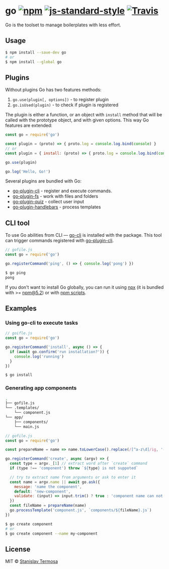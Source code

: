 # go [![npm](https://img.shields.io/npm/v/go.svg?style=flat-square)](https://www.npmjs.com/package/go) [![js-standard-style](https://img.shields.io/badge/code%20style-standard-green.svg?style=flat-square)](https://github.com/gocli/go) [![Travis](https://img.shields.io/travis/gocli/go.svg?style=flat-square)](https://travis-ci.org/gocli/go)

Go is the toolset to manage boilerplates with less effort.

## Usage

```bash
$ npm install --save-dev go
# or
$ npm install --global go
```

## Plugins

Without plugins Go has two features methods:

1. `go.use(plugin[, options])` - to register plugin
2. `go.isUsed(plugin)` - to check if plugin is registered

The plugin is either a function, or an object with `install` method that will be called with the prototype object, and with given options. This way Go features are extended:

```js
const go = require('go')

const plugin = (proto) => { proto.log = console.log.bind(console) }
// or
const plugin = { install: (proto) => { proto.log = console.log.bind(console) }}

go.use(plugin)

go.log('Hello, Go!')
```

Several plugins are bundled with Go:

- [go-plugin-cli](https://www.npmjs.com/package/go-plugin-cli) - register and execute commands.
- [go-plugin-fs](https://www.npmjs.com/package/go-plugin-fs) - work with files and folders
- [go-plugin-quiz](https://www.npmjs.com/package/go-plugin-quiz) - collect user input
- [go-plugin-handlebars](https://www.npmjs.com/package/go-plugin-handlebars) - process templates

## CLI tool

To use Go abilities from CLI — [go-cli](https://www.npmjs.com/package/go-cli) is installed with the package. This tool can trigger commands registered with [go-plugin-cli](https://www.npmjs.com/package/go-plugin-cli).

```js
// gofile.js
const go = require('go')

go.registerCommand('ping', () => { console.log('pong') })
```

```bash
$ go ping
pong
```

If you don't want to install Go globally, you can run it using [npx](https://www.npmjs.com/package/npx) (it is bundled with >= npm@5.2) or with [npm scripts](https://docs.npmjs.com/misc/scripts).

## Examples

### Using go-cli to execute tasks

```js
// goifle.js
const go = require('go')

go.registerCommand('install', async () => {
  if (await go.confirm('run installation?')) {
    console.log('running')
  }
})
```

```bash
$ go install
```

### Generating app components

```bash
.
├── gofile.js
└── .templates/
    └── component.js
└── app/
    ├── components/
    └── main.js
```

```js
// gofile.js
const go = require('go')

const prepareName = name => name.toLowerCase().replace(/[^a-z\d]/ig, '-')

go.registerCommand('create', async (argv) => {
  const type = argv._[1] // extract word after `create` command
  if (type !== 'component') throw `${type} is not suppoted`

  // try to extract name from arguments or ask to enter it
  const name = argv.name || await go.ask({
    message: 'name the component',
    default: 'new-component',
    validate: (input) => input.trim() ? true : 'component name can not be empty'
  })
  const fileName = prepareName(name)
  go.processTemplate('component.js', `components/${fileName}.js`)
})
```

```bash
$ go create component
# or
$ go create component --name my-component
```

## License

MIT © [Stanislav Termosa](https://github.com/termosa)

